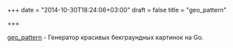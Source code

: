 +++
date = "2014-10-30T18:24:06+03:00"
draft = false
title = "geo_pattern"

+++

<p><a href="https://github.com/pravj/geo_pattern" style="line-height: 1.6;">geo_pattern</a><span style="line-height:1.6">&nbsp;- Генератор красивых бекграундных картинок на Go.</span></p>

